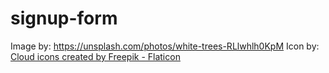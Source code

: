 # signup-form

Image by: https://unsplash.com/photos/white-trees-RLlwhlh0KpM
Icon by: <a href="https://www.flaticon.com/free-icons/cloud" title="cloud icons">Cloud icons created by Freepik - Flaticon</a>